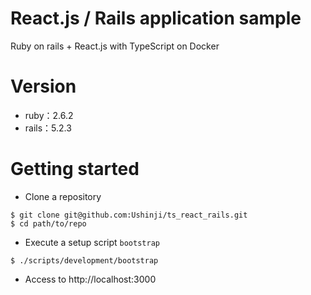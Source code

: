 # React.js / Rails application sample
Ruby on rails + React.js with TypeScript on Docker

# Version

* ruby：2.6.2
* rails：5.2.3

# Getting started

* Clone a repository

```
$ git clone git@github.com:Ushinji/ts_react_rails.git
$ cd path/to/repo
```

* Execute a setup script `bootstrap`

```
$ ./scripts/development/bootstrap
```

* Access to http://localhost:3000 








